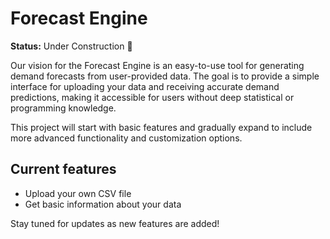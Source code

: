 # Forecast Engine

**Status:** Under Construction 🚧

Our vision for the Forecast Engine is an easy-to-use tool for generating demand forecasts from user-provided data. The goal is to provide a simple interface for uploading your data and receiving accurate demand predictions, making it accessible for users without deep statistical or programming knowledge.

This project will start with basic features and gradually expand to include more advanced functionality and customization options.

## Current features
- Upload your own CSV file
- Get basic information about your data

Stay tuned for updates as new features are added!
